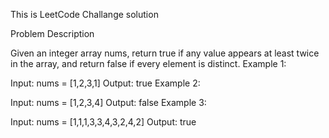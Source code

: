 This is LeetCode Challange solution 

Problem Description 

Given an integer array nums, return true if any value appears at least twice in the array, and return false if every element is distinct.
Example 1:

Input: nums = [1,2,3,1]
Output: true
Example 2:

Input: nums = [1,2,3,4]
Output: false
Example 3:

Input: nums = [1,1,1,3,3,4,3,2,4,2]
Output: true